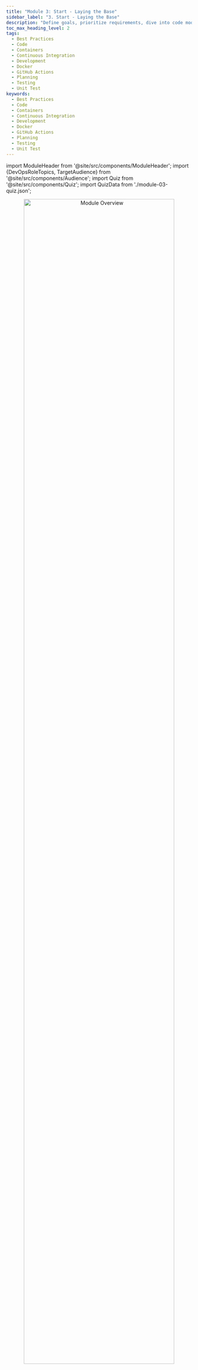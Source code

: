 ```yaml
---
title: "Module 3: Start - Laying the Base"
sidebar_label: "3. Start - Laying the Base"
description: "Define goals, prioritize requirements, dive into code modularity, and then move to testing and quality assurance. Implement unit tests, follow Docker best practices, and explore quality gates in continuous integration with GitHub Actions — finally, a hands-on with the HiveBox project"
toc_max_heading_level: 2
tags:
  - Best Practices
  - Code
  - Containers
  - Continuous Integration
  - Development
  - Docker
  - GitHub Actions
  - Planning
  - Testing
  - Unit Test
keywords:
  - Best Practices
  - Code
  - Containers
  - Continuous Integration
  - Development
  - Docker
  - GitHub Actions
  - Planning
  - Testing
  - Unit Test
---
```


import ModuleHeader from '@site/src/components/ModuleHeader';
import {DevOpsRoleTopics, TargetAudience} from '@site/src/components/Audience';
import Quiz from '@site/src/components/Quiz';
import QuizData from './module-03-quiz.json';

<ModuleHeader />

<p align="center">
  <img class="module-overview-image" alt="Module Overview" border="0" width="90%"
    src={require('./module-03-overview.png').default} />
</p>

## Module Overview

- Define goals, prioritize requirements, explore code modularity, and then move on to testing and quality assurance.
- Implement unit tests, follow Docker best practices, and explore quality gates in continuous integration with GitHub Actions.
- Implement the progressive hands-on project, HiveBox phase 3.

:::tip Focus areas
[Planning](/tags/planning) (12.5%), [Code](/tags/code) (37.5%), [Containers](/tags/containers) (12.5%), [Continuous Integration](/tags/continuous-integration) (37.5%)
:::

## 3.1 Planning - Define Goals and Requirements

<img class="img-right" align="right" width="25%" src="/img/topics/planning.png"></img>

### Audience {#31-audience}

<TargetAudience roles={['devops', 'software']} />

### What you need to know {#31-what-you-need-to-know}

- The first step in the work is planning which starts with defining goals and requirements.
- Decide which Agile methodology you will use. (Scrum, Kanban, Scrumban, etc.). Let's stick with Kanban.
- Document as you go. Always assume that someone else will read your project at any phase.
- Avoid `Scope Creep`! Make it work, then make it right, then make it fast!
- Don't forget! You are `Managers of One`! Here I quote from [Signal v. Noise](https://signalvnoise.com/posts/1430-hire-managers-of-one): "A manager of one is someone who comes up with their own goals and executes them. They don’t need heavy direction. They don’t need daily check-ins".

### Resources {#31-resources}

- [What Is Agile Project Management? - Businessmap](https://businessmap.io/agile/project-management)
- [Top five causes of scope creep and what to do about them - Project Management Institute](https://www.pmi.org/learning/library/top-five-causes-scope-creep-6675)
- [Leadership - Managers of One - The GitLab Handbook](https://handbook.gitlab.com/handbook/leadership/#managers-of-one)

## 3.2 Code - Modularity and Reusability

<img class="img-right" align="right" width="25%" src="/img/topics/code.png"></img>

### Audience {#32-audience}

<TargetAudience roles={['devops', 'software']} />

### What you need to know {#32-what-you-need-to-know}

- Dividing software code into smaller and self-contained units has many benefits including separation of concerns, encapsulation, independent development and testing.
- However, you should always try to balance between modularity and avoiding over-engineering. If the code is already small, no need to split it into micro modules.
- But even in the small code, always aim for clarity and simplicity. Think about the next person who will work on that code (in many cases it's a future version of you!) and always remember that `code is read more than it is written`!
- It doesn't matter which language you use, bash script or real programming language, always apply the same principles.
- As a DevOps Engineer, reusability is super important for you not just paragmatically but also as a way of thinking.

### Resources {#32-resources}

- [Taking the Modular Route - DevOps.com](https://devops.com/taking-the-modular-route/): Using a modular approach in coding and DevOps in general allows for quicker development, easier updates, and simpler troubleshooting.
- [The Zen of Python](https://peps.python.org/pep-0020/): Python has some great guiding principles for developers that could be applied to any code.

## 3.3 Code - Testing and Quality Assurance

### Audience {#33-audience}

<TargetAudience roles={['devops', 'software']} />

### What you need to know {#33-what-you-need-to-know}

- The goal of testing and quality assurance (QA) in software ensures that software meets requirements and is as free of defects as possible.
- Technically `Testing` and `QA` are two different things, but usually used interchangeably.
- Usually, there is a dedicated specialist who takes care of QA in the SDLC and DevOps engineers collaborate with them and testing could be manual or automated.
- But also as a DevOps engineer, you need to apply the QA to your own code and tools.
- Testing has many types each of which serves different purposes like:
  - **Unit Testing:** Testing individual components or modules of software to ensure they work correctly in isolation.
  - **Integration Testing:** Testing the interaction between integrated units/modules to ensure they work together as expected.
  - **End-to-end Testing:** Testing the complete and integrated software to verify that it meets the specified requirements from start to finish.
  - **Acceptance Testing:** Validating the software against the user requirements and determining whether it is ready for release. This often involves beta testing with actual users.
  - **Regression Testing:** Re-testing the software after changes (such as bug fixes or new features) to ensure existing functionality is not broken.
  - **Performance Testing:** Assessing the software's performance under various conditions, such as load testing and stress testing.
  - **Security Testing:** Identifying vulnerabilities and ensuring the software is secure against potential threats.
- There are also other types of tests not related to quality like **A/B Testing** which shows two different versions of the software to identify which version has the best results and use that information to make data-driven decisions to enhance the user experience and achieve business goals.

### Resources {#33-resources}

- [Quality Assurance vs Testing - BrowserStack](https://www.browserstack.com/guide/quality-assurance-vs-testing): Even though they are usually used interchangeably, it's good to understand the actual difference between the two of them.
- [DevOps Test Strategy - SmartBear](https://smartbear.com/blog/devops-testing-strategy-best-practices-tools/): A detailed article about developing a DevOps testing strategy, the benefits, best practices, and tools.

## 3.4 Code - Writing Unit Tests

### Audience {#34-audience}

<TargetAudience roles={['devops', 'software']} />

### What you need to know {#34-what-you-need-to-know}

- As mentioned before, **Unit Testing** focuses on testing individual components, modules, or functions/methods of the code to ensure they work correctly in isolation.
- Understanding unit testing, in general, is essential and as a DevOps engineer, you should be able to write unit tests in your main coding language.
- The unit test of any code is a good entry point to understanding any new code.
- Most of the time you don't write unit tests using native code but using a framework or library for that purpose.
- Your unit test should cover most of your code, however, 100% of unit test code coverage is usually unrealistic and doesn't provide much value.
- Always remember, unit test is a helper code written to ensure the main code is working as expected, hence, unit test code should be super simple and doesn't contain much logic in it.

### Resources {#34-resources}

- [Unit Testing: Principles, Benefits & 6 Quick Best Practices - Codefresh](https://codefresh.io/learn/unit-testing/)
- [Unit Testing and Coding: Why Testable Code Matters](https://www.toptal.com/qa/how-to-write-testable-code-and-why-it-matters)

## 3.5 Containers - Docker Best Practices

<img class="img-right" align="right" width="25%" src="/img/topics/containers.png"></img>

### Audience {#35-audience}

<TargetAudience roles={['devops', 'software']} />

### What you need to know {#35-what-you-need-to-know}

- In the previous module, we covered Docker fundamentals. At this point, you should start applying Docker and container best practices.
- In general, like all best practices, you don't need to memorize them, always start a tool that helps you to check the common best practices.
- [Hadolint](https://github.com/hadolint/hadolint) is one of the popular Dockerfile linters. Which also integrates with different IDEs like [VS Code](https://marketplace.visualstudio.com/items?itemName=exiasr.hadolint).
- The following are some of the main categories of best practices (check the resources for the full list):
  - Common
  - Language-specific
  - Security
  - Container file
  - Container image
  - Container runtime

### Resources {#35-resources}

- [Dockerfile building best practices - Docker Docs](https://docs.docker.com/build/building/best-practices/)
- [Docker Best Practices Workshop - Ahmed AbouZaid](https://tech.aabouzaid.com/2021/09/docker-best-practices-workshop-presentation.html)

## 3.6 Continuous Integration - Introduction and Solutions in the Market

<img class="img-right" align="right" width="25%" src="/img/topics/continuous-integration.png"></img>

### Audience {#36-audience}

<TargetAudience roles={['devops', 'software']} />

### What you need to know {#36-what-you-need-to-know}

- In simple words, `Continuous Integration` is a practice where the code changes are regularly merged into a shared repository, and each merge triggers an automated build and testing process, allowing teams to detect errors quickly, ensure code quality, and facilitate the integration of new features.
- There are different CI systems like Jenkins, GitHub Actions, GitLab CI, and more.
- The system doesn't matter as long as you understand the CI principles.
- However, **don't start with Jenkins! No one starts learning to drive using a tank!** Start with something more straightforward like GitHub Actions.
- CI is a critical practice for modern software development for better code quality and delivery speed.

### Resources {#36-resources}

- [The fundamentals of continuous integration in DevOps - GitHub](https://github.com/resources/articles/devops/continuous-integration)
- [What is continuous integration? - Atlassian](https://www.atlassian.com/continuous-delivery/continuous-integration)
- [7 CI/CD Concepts You Must Know - Codefresh](https://codefresh.io/learn/ci-cd/7-ci-cd-concepts-you-must-know/)

## 3.7 Continuous Integration - GitHub Actions Essentials

### Audience {#37-audience}

<TargetAudience roles={['devops', 'software']} />

### What you need to know {#37-what-you-need-to-know}

- As mentioned in the previous section, start with a straightforward CI platform and avoid Jenkins at the beginning! Jenkis is too powerful to use as a starting point and you will find yourself dealing with a lot of areas more about Jenkis itself and less about CI as a concept.
- For that reason, GitHub Actions is a great start. It's still a powerful platform integrated directly into GitHub, which allows engineers to automate their workflows, including building, testing, and deploying code.
- GitHub Actions has the following core concepts:
  - **Workflows:** The main YAML manifest which automates processes such as building and testing code. They consist of one or more jobs that can run in parallel or sequentially.
  - **Jobs:** A job is a set of steps executed on the same machine. Jobs can run on different types of machines (e.g., Ubuntu, macOS, Windows).
  - **Steps:** Individual tasks within a job. Steps can include actions (reusable units) or custom shell commands.
  - **Actions:** Reusable pieces of code that perform specific tasks. Think of Actions as extensions or plugins. You can get them on [GitHub Marketplace](https://github.com/marketplace?type=actions).
  - **Runners:** Servers that run workflows. GitHub provides those runners for you with some limitations, but you can also self-host runners for more control.
- Always remember, in GHA, steps are sequential, and jobs are parallel by default but could be also sequential by setting dependencies between the jobs. But each job runs on its own machine and needs extra steps to share info between them.

### Resources {#37-resources}

- [Quickstart for GitHub Actions - GitHub Docs](https://docs.github.com/en/actions/quickstart)
- [How to build a CI/CD pipeline with GitHub Actions in four simple steps - GitHub Blog](https://github.blog/2022-02-02-build-ci-cd-pipeline-github-actions-four-steps/)

## 3.8 Continuous Integration - Pipelines and Quality Gates

### Audience {#38-audience}

<TargetAudience roles={['devops', 'software']} />

### What you need to know {#38-what-you-need-to-know}

- As mentioned before, CI pipelines are created to ensure the quality of your code (any code, which includes programming language, basic script, or infrastructure code like Dockerfiles or Kubernetes manifests).
- The idea of the quality gates is to have some enforced measures to ensure that any changes meet certain standards before merging or moving to the next steps.
- Nowadays, 100% of the projects should have at least a simple CI pipeline that has `linting`, `code style`, and probably some `security` tool in addition to the normal `build` steps to create the artifact like Docker image or so.
- It's recommended to use the CI platform like GitHub Actions or Jenkins **just as a runner**, which means whatever is in the CI pipeline it should be also possible to run it locally. Many people are using some tools like `Make` for that but there are modern tools like [Task](https://taskfile.dev/).
- Also running those quality gates (at least the essential and fast ones) should run locally even before pushing to the remote repo to avoid unnecessary execution of the CI pipelines. That could be done via native Git hooks or some tool like [pre-commit](https://pre-commit.com/) which is a framework for managing and maintaining multi-language pre-commit hooks.

### Resources {#38-resources}

- [The Importance of Pipeline Quality Gates and How to Implement Them - InfoQ](https://www.infoq.com/articles/pipeline-quality-gates/)

## Quiz

<Quiz data={QuizData}/>

## Hands-on

Follow the instructions in the [HiveBox project phase 3](../../projects/hivebox#phase-3).

## Interview Questions

Review the interview questions related to [Module 3](../../interview/common-questions#module-3).
